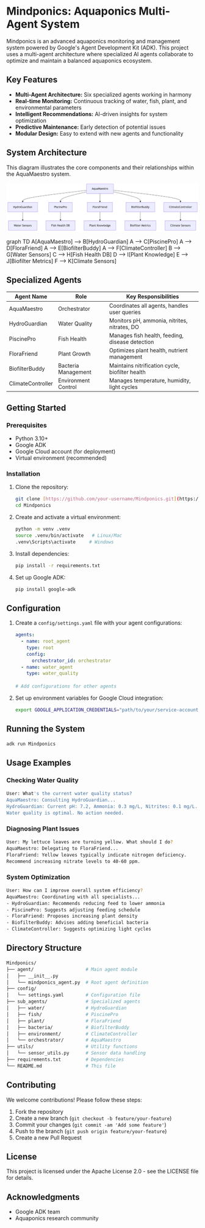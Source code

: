 # Mindponics: Aquaponics Multi-Agent System

Mindponics is an advanced aquaponics monitoring and management system powered by Google's Agent Development Kit (ADK). This project uses a multi-agent architecture where specialized AI agents collaborate to optimize and maintain a balanced aquaponics ecosystem.

## Key Features

- **Multi-Agent Architecture:** Six specialized agents working in harmony
- **Real-time Monitoring:** Continuous tracking of water, fish, plant, and environmental parameters
- **Intelligent Recommendations:** AI-driven insights for system optimization
- **Predictive Maintenance:** Early detection of potential issues
- **Modular Design:** Easy to extend with new agents and functionality

## System Architecture
This diagram illustrates the core components and their relationships within the AquaMaestro system.

![Mindponics System Architecture Diagram](mindponics.png)


graph TD
    A[AquaMaestro] --> B[HydroGuardian]
    A --> C[PiscinePro]
    A --> D[FloraFriend]
    A --> E[BiofilterBuddy]
    A --> F[ClimateController]
    B --> G[Water Sensors]
    C --> H[Fish Health DB]
    D --> I[Plant Knowledge]
    E --> J[Biofilter Metrics]
    F --> K[Climate Sensors]

## Specialized Agents

| Agent Name     | Role             | Key Responsibilities                                                  |
|----------------|------------------|-----------------------------------------------------------------------|
| AquaMaestro    | Orchestrator     | Coordinates all agents, handles user queries                          |
| HydroGuardian  | Water Quality    | Monitors pH, ammonia, nitrites, nitrates, DO                          |
| PiscinePro     | Fish Health      | Manages fish health, feeding, disease detection                       |
| FloraFriend    | Plant Growth     | Optimizes plant health, nutrient management                           |
| BiofilterBuddy | Bacteria Management | Maintains nitrification cycle, biofilter health                     |
| ClimateController | Environment Control | Manages temperature, humidity, light cycles                     |

## Getting Started

### Prerequisites

* Python 3.10+
* Google ADK
* Google Cloud account (for deployment)
* Virtual environment (recommended)

### Installation

1.  Clone the repository:

    ```bash
    git clone [https://github.com/your-username/Mindponics.git](https://github.com/your-username/Mindponics.git)
    cd Mindponics
    ```

2. Create and activate a virtual environment:

    ```bash
    python -m venv .venv
    source .venv/bin/activate   # Linux/Mac
    .venv\Scripts\activate     # Windows
    ```

3.  Install dependencies:

    ```bash
    pip install -r requirements.txt
    ```

4.  Set up Google ADK:

    ```bash
    pip install google-adk
    ```

## Configuration

1.  Create a `config/settings.yaml` file with your agent configurations:

    ```yaml
    agents:
      - name: root_agent
        type: root
        config:
          orchestrator_id: orchestrator
      - name: water_agent
        type: water_quality

    # Add configurations for other agents
    ```

2.  Set up environment variables for Google Cloud integration:

    ```bash
    export GOOGLE_APPLICATION_CREDENTIALS="path/to/your/service-account-file.json"
    ```

## Running the System

```bash
adk run Mindponics
```

## Usage Examples

### Checking Water Quality
```bash
User: What's the current water quality status?
AquaMaestro: Consulting HydroGuardian...
HydroGuardian: Current pH: 7.2, Ammonia: 0.3 mg/L, Nitrites: 0.1 mg/L.
Water quality is optimal. No action needed.
```
### Diagnosing Plant Issues
```bash
User: My lettuce leaves are turning yellow. What should I do?
AquaMaestro: Delegating to FloraFriend...
FloraFriend: Yellow leaves typically indicate nitrogen deficiency. 
Recommend increasing nitrate levels to 40-60 ppm.
```
### System Optimization
```bash
User: How can I improve overall system efficiency?
AquaMaestro: Coordinating with all specialists...
- HydroGuardian: Recommends reducing feed to lower ammonia
- PiscinePro: Suggests adjusting feeding schedule
- FloraFriend: Proposes increasing plant density
- BiofilterBuddy: Advises adding beneficial bacteria
- ClimateController: Suggests optimizing light cycles
```
## Directory Structure
```bash
Mindponics/
├── agent/                   # Main agent module
│   ├── __init__.py
│   └── mindponics_agent.py  # Root agent definition
├── config/
│   └── settings.yaml        # Configuration file
├── sub_agents/              # Specialized agents
│   ├── water/               # HydroGuardian
│   ├── fish/                # PiscinePro
│   ├── plant/               # FloraFriend
│   ├── bacteria/            # BiofilterBuddy
│   ├── environment/         # ClimateController
│   └── orchestrator/        # AquaMaestro
├── utils/                   # Utility functions
│   └── sensor_utils.py      # Sensor data handling
├── requirements.txt         # Dependencies
└── README.md                # This file
```
## Contributing

We welcome contributions! Please follow these steps:

1.  Fork the repository
2.  Create a new branch (`git checkout -b feature/your-feature`)
3.  Commit your changes (`git commit -am 'Add some feature'`)
4.  Push to the branch (`git push origin feature/your-feature`)
5.  Create a new Pull Request

## License

This project is licensed under the Apache License 2.0 - see the LICENSE file for details.

## Acknowledgments

* Google ADK team
* Aquaponics research community

